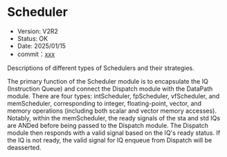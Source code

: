# Scheduler

- Version: V2R2
- Status: OK
- Date: 2025/01/15
- commit：[xxx](https://github.com/OpenXiangShan/XiangShan/tree/xxx)

Descriptions of different types of Schedulers and their strategies.

The primary function of the Scheduler module is to encapsulate the IQ
(Instruction Queue) and connect the Dispatch module with the DataPath module.
There are four types: intScheduler, fpScheduler, vfScheduler, and memScheduler,
corresponding to integer, floating-point, vector, and memory operations
(including both scalar and vector memory accesses). Notably, within the
memScheduler, the ready signals of the sta and std IQs are ANDed before being
passed to the Dispatch module. The Dispatch module then responds with a valid
signal based on the IQ's ready status. If the IQ is not ready, the valid signal
for IQ enqueue from Dispatch will be deasserted.
